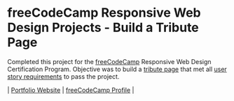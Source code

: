 # freeCodeCamp Responsive Web Design Projects - Build a Tribute Page

Completed this project for the [freeCodeCamp](https://www.freecodecamp.org) Responsive Web Design Certification Program. Objective was to build a [tribute page](https://arnoldgelacio.github.io/freecodecamp-projects/responsive-web-design/tribute-page) that met all [user story requirements](https://www.freecodecamp.org/learn/responsive-web-design/responsive-web-design-projects/build-a-tribute-page) to pass the project.

| [Portfolio Website](http://arnoldgelacio.com) | [freeCodeCamp Profile](https://freecodecamp.org/arnoldgelacio) |
